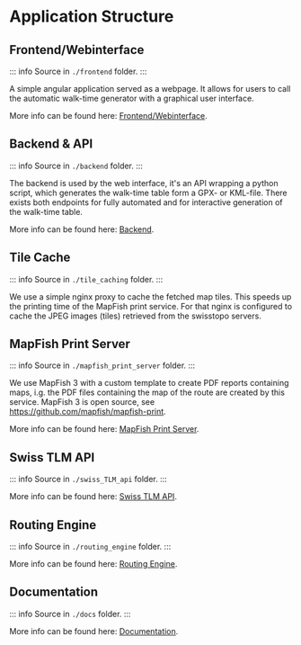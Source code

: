 # Application Structure

## Frontend/Webinterface

::: info
Source in `./frontend` folder.
:::

A simple angular application served as a webpage. It allows for users to call the automatic walk-time generator with
a graphical user interface.

More info can be found here: [Frontend/Webinterface](../frontend/about.md).

## Backend & API

::: info
Source in `./backend` folder.
:::

The backend is used by the web interface, it's an API wrapping a python script, which generates the walk-time table form
a GPX- or KML-file. There exists both endpoints for fully automated and for interactive generation of the walk-time
table.

More info can be found here: [Backend](../backend/about.md).

## Tile Cache

::: info
Source in `./tile_caching` folder.
:::

We use a simple nginx proxy to cache the fetched map tiles. This speeds up the printing time of the MapFish print
service. For that nginx is configured to cache the JPEG images (tiles) retrieved from the swisstopo servers.

## MapFish Print Server

::: info
Source in `./mapfish_print_server` folder.
:::

We use MapFish 3 with a custom template to create PDF reports containing maps, i.g. the PDF files containing the map of
the route are created by this service. MapFish 3 is open source, see https://github.com/mapfish/mapfish-print.

More info can be found here: [MapFish Print Server](../mapfish_print_server/about.md).

## Swiss TLM API

::: info
Source in `./swiss_TLM_api` folder.
:::

More info can be found here: [Swiss TLM API](../swiss_TLM_api/about.md).

## Routing Engine

::: info
Source in `./routing_engine` folder.
:::

More info can be found here: [Routing Engine](../routing_engine/about.md).

## Documentation

::: info
Source in `./docs` folder.
:::

More info can be found here: [Documentation](../documentation/about.md).
